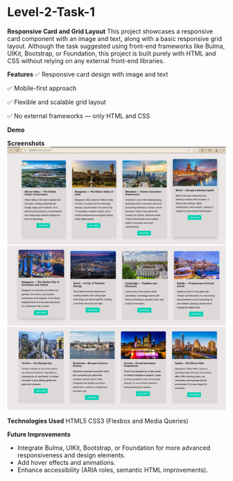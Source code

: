 # Level-2-Task-1

**Responsive Card and Grid Layout**
This project showcases a responsive card component with an image and text, along with a basic responsive grid layout.
Although the task suggested using front-end frameworks like Bulma, UIKit, Bootstrap, or Foundation, this project is built purely with HTML and CSS without relying on any external front-end libraries.

**Features**
✅ Responsive card design with image and text

✅ Mobile-first approach

✅ Flexible and scalable grid layout

✅ No external frameworks — only HTML and CSS

**Demo**

**Screenshots**
![Screenshot](https://github.com/anshika1510/Level-2-Task-1/blob/main/Screenshot%202025-04-27%20125932.png)
![Screenshot](https://github.com/anshika1510/Level-2-Task-1/blob/main/Screenshot%202025-04-27%20125953.png)
![Screenshot](https://github.com/anshika1510/Level-2-Task-1/blob/main/Screenshot%202025-04-27%20130016.png)


**Technologies Used**
HTML5
CSS3 (Flexbox and Media Queries)

**Future Improvements**
- Integrate Bulma, UIKit, Bootstrap, or Foundation for more advanced responsiveness and design elements.
- Add hover effects and animations.
- Enhance accessibility (ARIA roles, semantic HTML improvements).
